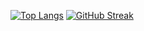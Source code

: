 [![Top Langs](https://github-readme-stats.vercel.app/api/top-langs/?username=SergiiMarch&layout=compact)](https://github.com/SergiiMarch)
[![GitHub Streak](https://github-readme-streak-stats.herokuapp.com/?user=SergiiMarch)](https://git.io/streak-stats)



<!--
**SergiiMarch/SergiiMarch** is a ✨ _special_ ✨ repository because its `README.md` (this file) appears on your GitHub profile.

Here are some ideas to get you started:

- 🔭 I’m currently working on ...
- 🌱 I’m currently learning ...
- 👯 I’m looking to collaborate on ...
- 🤔 I’m looking for help with ...
- 💬 Ask me about ...
- 📫 How to reach me: ...
- 😄 Pronouns: ...
- ⚡ Fun fact: ...
-->
